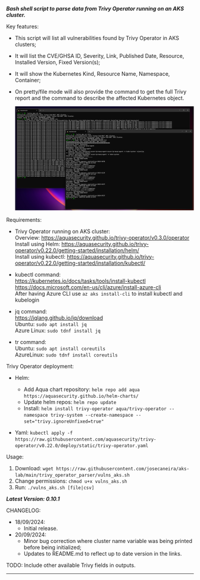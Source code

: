   
  
***Bash shell script to parse data from Trivy Operator running on an AKS cluster.***
  
  
Key features:
* This script will list all vulnerabilities found by Trivy Operator in AKS clusters;  
* It will list the CVE/GHSA ID, Severity, Link, Published Date, Resource, Installed Version, Fixed Version(s);  
* It will show the Kubernetes Kind, Resource Name, Namespace, Container;  
* On pretty/file mode will also provide the command to get the full Trivy report and the command to describe the affected Kubernetes object.  
  
  ![Screenshot](screenshot.png)
  
Requirements:
* Trivy Operator running on AKS cluster:  
    Overview: https://aquasecurity.github.io/trivy-operator/v0.3.0/operator  
    Install using Helm: https://aquasecurity.github.io/trivy-operator/v0.22.0/getting-started/installation/helm/  
    Install using kubectl: https://aquasecurity.github.io/trivy-operator/v0.22.0/getting-started/installation/kubectl/  

* kubectl command:  
    https://kubernetes.io/docs/tasks/tools/install-kubectl  
    https://docs.microsoft.com/en-us/cli/azure/install-azure-cli  
    After having Azure CLI use `az aks install-cli` to install kubectl and kubelogin  

* jq command:  
    https://jqlang.github.io/jq/download  
    Ubuntu: `sudo apt install jq`  
    Azure Linux: `sudo tdnf install jq`  

* tr command:  
    Ubuntu: `sudo apt install coreutils`  
    AzureLinux: `sudo tdnf install coreutils`  
  
Trivy Operator deployment:  
* Helm:  
  - Add Aqua chart repository: `helm repo add aqua https://aquasecurity.github.io/helm-charts/` 
  - Update helm repos: `helm repo update` 
  - Install: `helm install trivy-operator aqua/trivy-operator --namespace trivy-system --create-namespace --set="trivy.ignoreUnfixed=true"`  
  
* Yaml: `kubectl apply -f https://raw.githubusercontent.com/aquasecurity/trivy-operator/v0.22.0/deploy/static/trivy-operator.yaml` 
  
  
Usage:  
1. Download: `wget https://raw.githubusercontent.com/josecaneira/aks-lab/main/trivy_operator_parser/vulns_aks.sh`  
2. Change permissions: `chmod u+x vulns_aks.sh`  
3. Run: `./vulns_aks.sh [file|csv]`  


***Latest Version: 0.10.1***

CHANGELOG:  
* 18/09/2024:
  - Initial release.  
* 20/09/2024:
  - Minor bug correction where cluster name variable was being printed before being initialized;
  - Updates to README.md to reflect up to date version in the links.

		
TODO: Include other available Trivy fields in outputs.

__________________________________________________________________________________________________________________________________________________________________________________________________________

